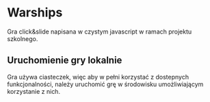 # Warships
Gra click&slide napisana w czystym javascript w ramach projektu szkolnego.
## Uruchomienie gry lokalnie
Gra używa ciasteczek, więc aby w pełni korzystać z dostepnych funkcjonalności, należy uruchomić grę w środowisku umożliwiającym korzystanie z nich.
